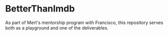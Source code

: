 # BetterThanImdb
As part of Mert's mentorship program with Francisco, this repository serves both as a playground and one of the deliverables.
